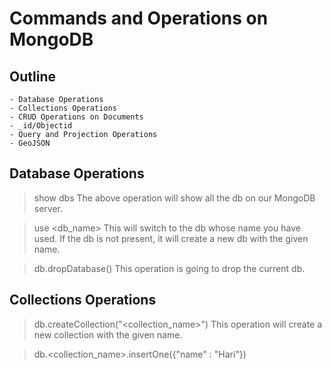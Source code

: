 # Commands and Operations on MongoDB

## Outline
    - Database Operations
    - Collections Operations
    - CRUD Operations on Documents
    - _id/Objectid
    - Query and Projection Operations
    - GeoJSON

## Database Operations

> show dbs
The above operation will show all the db on our MongoDB server.

> use <db_name>
This will switch to the db whose name you have used. If the db is not present, it will create a new db with the given name.

> db.dropDatabase()
This operation is going to drop the current db.

## Collections Operations

> db.createCollection("<collection_name>")
This operation will create a new collection with the given name.

> db.<collection_name>.insertOne({"name" : "Hari"})